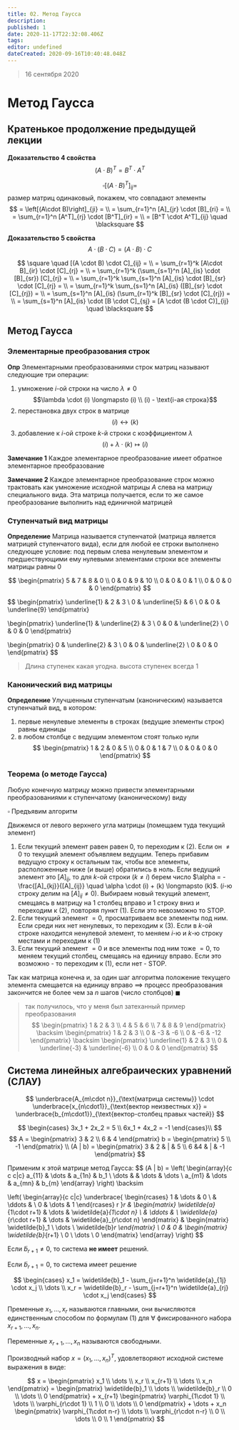 ```yaml
---
title: 02. Метод Гаусса
description: 
published: 1
date: 2020-11-17T22:32:08.406Z
tags: 
editor: undefined
dateCreated: 2020-09-16T10:40:48.048Z
---
```


> 16 сентября 2020
# Метод Гаусса
## Кратенькое продолжение предыдущей лекции
**Доказательство 4 свойства**
$$
(A\cdot B)^T = B^T \cdot A^T
$$

$$
\square \left[(A\cdot B)^T\right]_{ij} =
$$
размер матриц одинаковый, покажем, что совпадают элементы
$$
= \left[(A\cdot B)\right]_{ji} = \\
= \sum_{r=1}^n [A]_{jr} \cdot [B]_{ri} = \\
= \sum_{r=1}^n [A^T]_{rj} \cdot [B^T]_{ir} = \\
= [B^T \cdot A^T]_{ij} \quad \blacksquare
$$

**Доказательство 5 свойства**
$$
A \cdot (B \cdot C) = (A \cdot B) \cdot C
$$

$$
\square \quad [(A \cdot B) \cdot C]_{ij} = \\
= \sum_{r=1}^k [A\cdot B]_{ir} \cdot [C]_{rj} = \\
= \sum_{r=1}^k (\sum_{s=1}^n [A]_{is} \cdot [B]_{sr}) [C]_{rj} = \\
= \sum_{r=1}^k \sum_{s=1}^n [A]_{is} \cdot [B]_{sr} \cdot [C]_{rj} = \\
= \sum_{r=1}^k \sum_{s=1}^n [A]_{is} ([B]_{sr} \cdot [C]_{rj}) = \\
= \sum_{s=1}^n [A]_{is} (\sum_{r=1}^k [B]_{sr} \cdot [C]_{rj}) = \\
= \sum_{s=1}^n [A]_{is} \cdot [B \cdot C]_{sj} = [A \cdot (B \cdot C)]_{ij} \quad \blacksquare
$$

## Метод Гаусса
### Элементарные преобразования строк
**Опр** Элементарными преобразованиями строк матриц называют следующие три операции:
1. умножение $i$-ой строки на число $\lambda \not = 0$
$$\lambda \cdot (i) \longmapsto (i) \\ (i) - \text{i-ая строка}$$
2. перестановка двух строк в матрице
$$(i)\longleftrightarrow(k)$$
3. добавление к $i$-ой строке $k$-й строки с коэффициентом $\lambda$
$$(i) + \lambda \cdot (k) \longmapsto (i)$$


**Замечание 1** Каждое элементарное преобразование имеет обратное элементарное преобразование

**Замечание 2** Каждое элементарное преобразование строк можно трактовать как умножение исходной матрицы $A$ слева на матрицу специального вида. Эта матрица получается, если то же самое преобразование выполнить над единичной матрицей

### Ступенчатый вид матрицы
**Определение** Матрица называется ступенчатой (матрица является матрицей ступенчатого вида), 
если для любой ее строки выполнено следующее условие:
под первым слева ненулевым элементом и предшествующими ему нулевыми элементами строки все элементы матрицы равны $0$

$$
\begin{pmatrix}
5 & 7 & 8 & 0 \\
0 & 0 & 9 & 10 \\
0 & 0 & 0 & 1 \\
0 & 0 & 0 & 0
\end{pmatrix}
$$

$$
\begin{pmatrix}
\underline{1} & 2 & 3 \\
0 & \underline{5} & 6 \\
0 & 0 & \underline{9}
\end{pmatrix}

\begin{pmatrix}
\underline{1} & \underline{2} & 3 \\
0 & 0 & \underline{2} \\
0 & 0 & 0
\end{pmatrix}

\begin{pmatrix}
0 & \underline{2} & 3 \\
0 & 0 & \underline{2} \\
0 & 0 & 0
\end{pmatrix}
$$

> Длина ступенек какая угодна.
> высота ступенек всегда 1

### Канонический вид матрицы

**Определение** Улучшенным ступенчатым (каноническим) называется ступенчатый вид, в котором:
1. первые ненулевые элементы в строках (ведущие элементы строк) равны единицы
2. в любом столбце с ведущим элементом стоят только нули
$$
\begin{pmatrix}
1 & 2 & 0 & 5 \\
0 & 0 & 1 & 7 \\
0 & 0 & 0 & 0  
\end{pmatrix}
$$

### Теорема (о методе Гаусса)

Любую конечную матрицу можно привести элементарными преобразованиями к ступенчатому (каноническому) виду

$\square$ Предъявим алгоритм

Движемся от левого верхнего угла матрицы (помещаем туда текущий элемент)
1. Если текущий элемент равен равен 0, то переходим к (2).
Если он $\not= 0$ то текущий элемент объявляем ведущим. Теперь прибавим ведущую строку к остальным так, чтобы все элементы, расположенные ниже (и выше) обратились в ноль.
Если ведущий элемент это $[A]_{ij}$, то для $k$-ой строки ($k\not=i$) берем число
$\alpha = -\frac{[A]_{kj}}{[A]_{ij}} \quad \alpha \cdot (i) + (k) \longmapsto (k)$.
($i$-ю строку делим на $[A]_{ij} \not=0$).
Выбираем новый текущий элемент, смещаясь в матрицу на 1 столбец вправо и 1 строку вниз и переходим к (2), повторяя пункт (1).
Если это невозможно то STOP.
2. Если текущий элемент $= 0$, просматриваем все элементы под ним.
Если среди них нет ненулевых, то переходим к (3).
Если в $k$-ой строке находится ненулевой элемент, то меняем $i$-ю и $k$-ю строку местами и
переходим к (1)
3. Если текущий элемент $=0$ и все элементы под ним тоже $=0$, то меняем текущий столбец,
смещаясь на единицу вправо. Если это возможно - то переходим к (1), если нет - STOP.

Так как матрица конечна и, за один шаг алгоритма положение текущего элемента смещается на
единицу вправо $\implies$ процесс преобразования закончится не более чем за $n$ шагов (число столбцов) $\blacksquare$

> так получилось, что у меня был затеханный пример преобразования
> $$
> \begin{pmatrix}
> 1 & 2 & 3 \\
> 4 & 5 & 6 \\
> 7 & 8 & 9
> \end{pmatrix}
> \backsim
> \begin{pmatrix}
> 1 & 2 & 3 \\
> 0 & -3 & -6 \\
> 0 & -6 & -12
> \end{pmatrix}
> \backsim
> \begin{pmatrix}
> \underline{1} & 2 & 3 \\
> 0 & \underline{-3} & \underline{-6} \\
> 0 & 0 & 0
> \end{pmatrix}
> $$

## Система линейных алгебраических уравнений (СЛАУ)
$$
\underbrace{A_{m\cdot n}}_{\text{матрица системы}} \cdot 
\underbrace{x_{n\cdot1}}_{\text{вектор неизвестных х}} = 
\underbrace{b_{m\cdot1}}_{\text{вектор-столбец правых частей}}
$$

$$
\begin{cases}
3x_1 + 2x_2 = 5 \\
6x_1 + 4x_2 = -1
\end{cases}\\
$$
$$
A = \begin{pmatrix}
3 & 2 \\
6 & 4
\end{pmatrix}
b = \begin{pmatrix}
5 \\
-1
\end{pmatrix} \\
(A | b) = \begin{pmatrix}
3 & 2 & | & 5 \\
6  &4 & | & -1
\end{pmatrix}
$$

Применим к этой матрице метод Гаусса:
$$
(A | b) = \left( 
\begin{array}{c c c|c}
a_{11} & \dots & a_{1n} & b_1   \\
\dots  &       & \dots  & \dots \\
a_{m1} & \dots & a_{mn} & b_{m}
\end{array} \right) \backsim

\left(
\begin{array}{c c|c}
\underbrace{
\begin{rcases}
1 & \dots & 0 \\
& \ddots & \\
0 & \dots & 1
\end{rcases} r
}_r & \begin{matrix}
\widetilde{a}_{1\cdot r+1} & \dots & \widetilde{a}_{1\cdot n} \\
 & \ddots & \\
\widetilde{a}_{r\cdot r+1} & \dots & \widetilde{a}_{r\cdot n}
\end{matrix} & \begin{matrix}
\widetilde{b}_1 \\
\dots \\
\widetilde{b}_r
\end{matrix} \\
0 & 0 & \begin{matrix}
\widetilde{b}_{r+1} \\
0 \\
\dots \\
0
\end{matrix}
\end{array}
\right)
$$

Если $\widetilde{b}_{r+1} \not= 0$, то система **не имеет** решений.

Если $\widetilde{b}_{r+1} = 0$, то система имеет решение

$$
\begin{cases}
x_1 = \widetilde{b}_1 - \sum_{j=r+1}^n \widetilde{a}_{1j} \cdot x_j \\
\dots \\
x_r = \widetilde{b}_r - \sum_{j=r+1}^n \widetilde{a}_{rj} \cdot x_j
\end{cases}
$$

Пременные $x_1 ,..., x_r$ называются главными, они вычисляются единственным способом по формулам (1) для $\forall$ фиксированного набора $x_{r+1}, \dots, x_n$.

Переменные $x_{r+1}, \dots, x_n$ называются свободными.

Производный набор $x = (x_1, \dots, x_n)^T$, удовлетворяют исходной системе выражения в виде:

$$
x = \begin{pmatrix}
x_1 \\
\dots \\
x_r \\
x_{r+1} \\
\dots \\
x_n
\end{pmatrix} =
\begin{pmatrix}
\widetilde{b}_1 \\
\dots \\
\widetilde{b}_r \\
0 \\
\dots \\
0
\end{pmatrix} + 
x_{r+1} 
\begin{pmatrix}
\varphi_{1\cdot 1} \\
\dots \\
\varphi_{r\cdot 1} \\
1 \\
0 \\
\dots \\
0
\end{pmatrix} + 
\dots + x_n \begin{pmatrix}
\varphi_{1\cdot n-r} \\
\dots \\
\varphi_{r\cdot n-r} \\
0 \\
\dots \\
0 \\
1
\end{pmatrix}
$$

